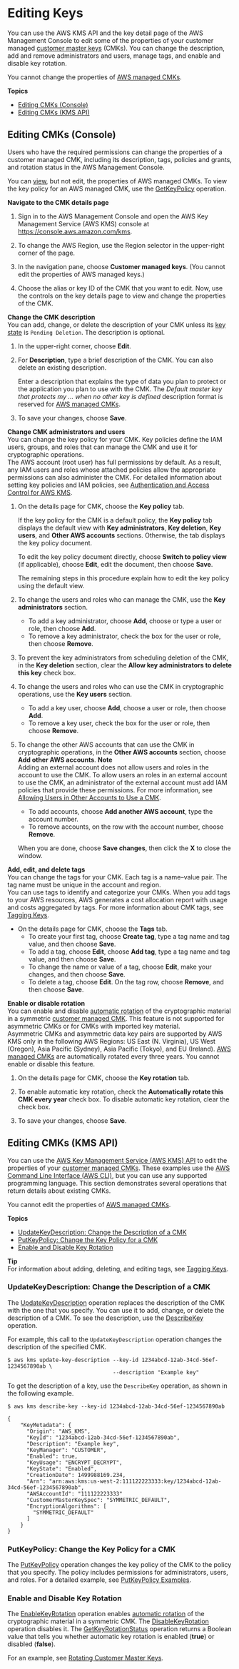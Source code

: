 # Editing Keys<a name="editing-keys"></a>

You can use the AWS KMS API and the key detail page of the AWS Management Console to edit some of the properties of your customer managed [customer master keys](concepts.md#master_keys) \(CMKs\)\. You can change the description, add and remove administrators and users, manage tags, and enable and disable key rotation\. 

You cannot change the properties of [AWS managed CMKs](concepts.md#master_keys)\.

**Topics**
+ [Editing CMKs \(Console\)](#editing-keys-console)
+ [Editing CMKs \(KMS API\)](#editing-keys-cli)

## Editing CMKs \(Console\)<a name="editing-keys-console"></a>

Users who have the required permissions can change the properties of a customer managed CMK, including its description, tags, policies and grants, and rotation status in the AWS Management Console\.

You can [view](viewing-keys.md), but not edit, the properties of AWS managed CMKs\. To view the key policy for an AWS managed CMK, use the [GetKeyPolicy](https://docs.aws.amazon.com/kms/latest/APIReference/API_GetKeyPolicy.html) operation\.

**Navigate to the CMK details page**  

1. Sign in to the AWS Management Console and open the AWS Key Management Service \(AWS KMS\) console at [https://console\.aws\.amazon\.com/kms](https://console.aws.amazon.com/kms)\.

1. To change the AWS Region, use the Region selector in the upper\-right corner of the page\.

1. In the navigation pane, choose **Customer managed keys**\. \(You cannot edit the properties of AWS managed keys\.\)

1. Choose the alias or key ID of the CMK that you want to edit\. Now, use the controls on the key details page to view and change the properties of the CMK\.

**Change the CMK description**  
You can add, change, or delete the description of your CMK unless its [key state](key-state.md) is `Pending Deletion`\. The description is optional\.  

1. In the upper\-right corner, choose **Edit**\.

1. For **Description**, type a brief description of the CMK\. You can also delete an existing description\.

   Enter a description that explains the type of data you plan to protect or the application you plan to use with the CMK\. The *Default master key that protects my \.\.\. when no other key is defined* description format is reserved for [AWS managed CMKs](concepts.md#aws-managed-cmk)\.

1. To save your changes, choose **Save**\.

**Change CMK administrators and users**  
You can change the key policy for your CMK\. Key policies define the IAM users, groups, and roles that can manage the CMK and use it for cryptographic operations\.   
The AWS account \(root user\) has full permissions by default\. As a result, any IAM users and roles whose attached policies allow the appropriate permissions can also administer the CMK\. For detailed information about setting key policies and IAM policies, see [Authentication and Access Control for AWS KMS](control-access.md)\.  

1. On the details page for CMK, choose the **Key policy** tab\.

   If the key policy for the CMK is a default policy, the **Key policy** tab displays the default view with **Key administrators**, **Key deletion**, **Key users**, and **Other AWS accounts** sections\. Otherwise, the tab displays the key policy document\.

   To edit the key policy document directly, choose **Switch to policy view** \(if applicable\), choose **Edit**, edit the document, then choose **Save**\.

   The remaining steps in this procedure explain how to edit the key policy using the default view\.

1. To change the users and roles who can manage the CMK, use the **Key administrators** section\.
   + To add a key administrator, choose **Add**, choose or type a user or role, then choose **Add**\.
   + To remove a key administrator, check the box for the user or role, then choose **Remove**\.

1. To prevent the key administrators from scheduling deletion of the CMK, in the **Key deletion** section, clear the **Allow key administrators to delete this key** check box\.

1. To change the users and roles who can use the CMK in cryptographic operations, use the **Key users** section\.
   + To add a key user, choose **Add**, choose a user or role, then choose **Add**\.
   + To remove a key user, check the box for the user or role, then choose **Remove**\.

1. To change the other AWS accounts that can use the CMK in cryptographic operations, in the **Other AWS accounts** section, choose **Add other AWS accounts**\.
**Note**  
Adding an external account does not allow users and roles in the account to use the CMK\. To allow users an roles in an external account to use the CMK, an administrator of the external account must add IAM policies that provide these permissions\. For more information, see [Allowing Users in Other Accounts to Use a CMK](key-policy-modifying-external-accounts.md)\.
   + To add accounts, choose **Add another AWS account**, type the account number\. 
   + To remove accounts, on the row with the account number, choose **Remove**\. 

   When you are done, choose **Save changes**, then click the **X** to close the window\.

**Add, edit, and delete tags**  
You can change the tags for your CMK\. Each tag is a name–value pair\. The tag name must be unique in the account and region\.   
You can use tags to identify and categorize your CMKs\. When you add tags to your AWS resources, AWS generates a cost allocation report with usage and costs aggregated by tags\. For more information about CMK tags, see [Tagging Keys](tagging-keys.md)\.  
+ On the details page for CMK, choose the **Tags** tab\.
  + To create your first tag, choose **Create tag**, type a tag name and tag value, and then choose **Save**\.
  + To add a tag, choose **Edit**, choose **Add tag**, type a tag name and tag value, and then choose **Save**\.
  + To change the name or value of a tag, choose **Edit**, make your changes, and then choose **Save**\.
  + To delete a tag, choose **Edit**\. On the tag row, choose **Remove**, and then choose **Save**\.

**Enable or disable rotation**  
You can enable and disable [automatic rotation](rotate-keys.md) of the cryptographic material in a symmetric [customer managed CMK](concepts.md#master_keys)\. This feature is not supported for asymmetric CMKs or for CMKs with imported key material\.  
Asymmetric CMKs and asymmetric data key pairs are supported by AWS KMS only in the following AWS Regions: US East \(N\. Virginia\), US West \(Oregon\), Asia Pacific \(Sydney\), Asia Pacific \(Tokyo\), and EU \(Ireland\)\.
[AWS managed CMKs](concepts.md#master_keys) are automatically rotated every three years\. You cannot enable or disable this feature\.  

1. On the details page for CMK, choose the **Key rotation** tab\.

1. To enable automatic key rotation, check the **Automatically rotate this CMK every year** check box\. To disable automatic key rotation, clear the check box\.

1. To save your changes, choose **Save**\.

## Editing CMKs \(KMS API\)<a name="editing-keys-cli"></a>

You can use the [AWS Key Management Service \(AWS KMS\) API](https://docs.aws.amazon.com/kms/latest/APIReference/) to edit the properties of your [customer managed CMKs](concepts.md#master_keys)\. These examples use the [AWS Command Line Interface \(AWS CLI\)](https://aws.amazon.com/cli/), but you can use any supported programming language\. This section demonstrates several operations that return details about existing CMKs\.

You cannot edit the properties of [AWS managed CMKs](concepts.md#master_keys)\.

**Topics**
+ [UpdateKeyDescription: Change the Description of a CMK](#editing-keys-edit-description)
+ [PutKeyPolicy: Change the Key Policy for a CMK](#editing-keys-edit-key-policy)
+ [Enable and Disable Key Rotation](#editing-keys-enable-key-rotation)

**Tip**  
For information about adding, deleting, and editing tags, see [Tagging Keys](tagging-keys.md)\.

### UpdateKeyDescription: Change the Description of a CMK<a name="editing-keys-edit-description"></a>

The [UpdateKeyDescription](https://docs.aws.amazon.com/kms/latest/APIReference/API_UpdateKeyDescription.html) operation replaces the description of the CMK with the one that you specify\. You can use it to add, change, or delete the description of a CMK\. To see the description, use the [DescribeKey](https://docs.aws.amazon.com/kms/latest/APIReference/API_DescribeKey.html) operation\.

For example, this call to the `UpdateKeyDescription` operation changes the description of the specified CMK\.

```
$ aws kms update-key-description --key-id 1234abcd-12ab-34cd-56ef-1234567890ab \
                                 --description "Example key"
```

To get the description of a key, use the `DescribeKey` operation, as shown in the following example\.

```
$ aws kms describe-key --key-id 1234abcd-12ab-34cd-56ef-1234567890ab
        
{
    "KeyMetadata": {
      "Origin": "AWS_KMS",
      "KeyId": "1234abcd-12ab-34cd-56ef-1234567890ab",
      "Description": "Example key",
      "KeyManager": "CUSTOMER",
      "Enabled": true,
      "KeyUsage": "ENCRYPT_DECRYPT",
      "KeyState": "Enabled",
      "CreationDate": 1499988169.234,
      "Arn": "arn:aws:kms:us-west-2:111122223333:key/1234abcd-12ab-34cd-56ef-1234567890ab",
      "AWSAccountId": "111122223333"
      "CustomerMasterKeySpec": "SYMMETRIC_DEFAULT",
      "EncryptionAlgorithms": [
        "SYMMETRIC_DEFAULT"
      ]
    }
}
```

### PutKeyPolicy: Change the Key Policy for a CMK<a name="editing-keys-edit-key-policy"></a>

The [PutKeyPolicy](https://docs.aws.amazon.com/kms/latest/APIReference/API_PutKeyPolicy.html) operation changes the key policy of the CMK to the policy that you specify\. The policy includes permissions for administrators, users, and roles\. For a detailed example, see [PutKeyPolicy Examples](https://docs.aws.amazon.com/kms/latest/APIReference/API_PutKeyPolicy.html#API_PutKeyPolicy_Examples)\.

### Enable and Disable Key Rotation<a name="editing-keys-enable-key-rotation"></a>

The [EnableKeyRotation](https://docs.aws.amazon.com/kms/latest/APIReference/API_EnableKeyRotation.html) operation enables [automatic rotation](rotate-keys.md) of the cryptographic material in a symmetric CMK\. The [DisableKeyRotation](https://docs.aws.amazon.com/kms/latest/APIReference/API_DisableKeyRotation.html) operation disables it\. The [GetKeyRotationStatus](https://docs.aws.amazon.com/kms/latest/APIReference/API_GetKeyRotationStatus.html) operation returns a Boolean value that tells you whether automatic key rotation is enabled \(**true**\) or disabled \(**false**\)\. 

For an example, see [Rotating Customer Master Keys](rotate-keys.md)\.